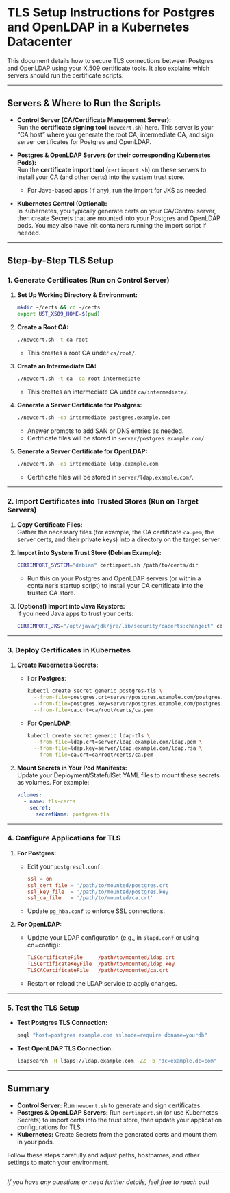 # TLS Setup Instructions for Postgres and OpenLDAP in a Kubernetes Datacenter

This document details how to secure TLS connections between Postgres and OpenLDAP using your X.509 certificate tools. It also explains which servers should run the certificate scripts.

---

## Servers & Where to Run the Scripts

- **Control Server (CA/Certificate Management Server):**  
  Run the **certificate signing tool** (`newcert.sh`) here. This server is your “CA host” where you generate the root CA, intermediate CA, and sign server certificates for Postgres and OpenLDAP.

- **Postgres & OpenLDAP Servers (or their corresponding Kubernetes Pods):**  
  Run the **certificate import tool** (`certimport.sh`) on these servers to install your CA (and other certs) into the system trust store.  
  - For Java-based apps (if any), run the import for JKS as needed.
  
- **Kubernetes Control (Optional):**  
  In Kubernetes, you typically generate certs on your CA/Control server, then create Secrets that are mounted into your Postgres and OpenLDAP pods. You may also have init containers running the import script if needed.

---

## Step-by-Step TLS Setup

### 1. Generate Certificates (Run on Control Server)

1. **Set Up Working Directory & Environment:**
   ```bash
   mkdir ~/certs && cd ~/certs
   export UST_X509_HOME=$(pwd)
   ```

2. **Create a Root CA:**
   ```bash
   ./newcert.sh -t ca root
   ```
   - This creates a root CA under `ca/root/`.

3. **Create an Intermediate CA:**
   ```bash
   ./newcert.sh -t ca -ca root intermediate
   ```
   - This creates an intermediate CA under `ca/intermediate/`.

4. **Generate a Server Certificate for Postgres:**
   ```bash
   ./newcert.sh -ca intermediate postgres.example.com
   ```
   - Answer prompts to add SAN or DNS entries as needed.
   - Certificate files will be stored in `server/postgres.example.com/`.

5. **Generate a Server Certificate for OpenLDAP:**
   ```bash
   ./newcert.sh -ca intermediate ldap.example.com
   ```
   - Certificate files will be stored in `server/ldap.example.com/`.

---

### 2. Import Certificates into Trusted Stores (Run on Target Servers)

1. **Copy Certificate Files:**  
   Gather the necessary files (for example, the CA certificate `ca.pem`, the server certs, and their private keys) into a directory on the target server.

2. **Import into System Trust Store (Debian Example):**
   ```bash
   CERTIMPORT_SYSTEM="debian" certimport.sh /path/to/certs/dir
   ```
   - Run this on your Postgres and OpenLDAP servers (or within a container’s startup script) to install your CA certificate into the trusted CA store.

3. **(Optional) Import into Java Keystore:**  
   If you need Java apps to trust your certs:
   ```bash
   CERTIMPORT_JKS="/opt/java/jdk/jre/lib/security/cacerts:changeit" certimport.sh /path/to/certs/dir
   ```

---

### 3. Deploy Certificates in Kubernetes

1. **Create Kubernetes Secrets:**

   - For **Postgres**:
     ```bash
     kubectl create secret generic postgres-tls \
       --from-file=postgres.crt=server/postgres.example.com/postgres.pem \
       --from-file=postgres.key=server/postgres.example.com/postgres.rsa \
       --from-file=ca.crt=ca/root/certs/ca.pem
     ```

   - For **OpenLDAP**:
     ```bash
     kubectl create secret generic ldap-tls \
       --from-file=ldap.crt=server/ldap.example.com/ldap.pem \
       --from-file=ldap.key=server/ldap.example.com/ldap.rsa \
       --from-file=ca.crt=ca/root/certs/ca.pem
     ```

2. **Mount Secrets in Your Pod Manifests:**  
   Update your Deployment/StatefulSet YAML files to mount these secrets as volumes. For example:
   ```yaml
   volumes:
     - name: tls-certs
       secret:
         secretName: postgres-tls
   ```

---

### 4. Configure Applications for TLS

1. **For Postgres:**

   - Edit your `postgresql.conf`:
     ```conf
     ssl = on
     ssl_cert_file = '/path/to/mounted/postgres.crt'
     ssl_key_file  = '/path/to/mounted/postgres.key'
     ssl_ca_file   = '/path/to/mounted/ca.crt'
     ```
   - Update `pg_hba.conf` to enforce SSL connections.

2. **For OpenLDAP:**

   - Update your LDAP configuration (e.g., in `slapd.conf` or using cn=config):
     ```conf
     TLSCertificateFile     /path/to/mounted/ldap.crt
     TLSCertificateKeyFile  /path/to/mounted/ldap.key
     TLSCACertificateFile   /path/to/mounted/ca.crt
     ```
   - Restart or reload the LDAP service to apply changes.

---

### 5. Test the TLS Setup

- **Test Postgres TLS Connection:**
  ```bash
  psql "host=postgres.example.com sslmode=require dbname=yourdb"
  ```

- **Test OpenLDAP TLS Connection:**
  ```bash
  ldapsearch -H ldaps://ldap.example.com -ZZ -b "dc=example,dc=com"
  ```

---

## Summary

- **Control Server:** Run `newcert.sh` to generate and sign certificates.
- **Postgres & OpenLDAP Servers:** Run `certimport.sh` (or use Kubernetes Secrets) to import certs into the trust store, then update your application configurations for TLS.
- **Kubernetes:** Create Secrets from the generated certs and mount them in your pods.

Follow these steps carefully and adjust paths, hostnames, and other settings to match your environment.

---

*If you have any questions or need further details, feel free to reach out!*